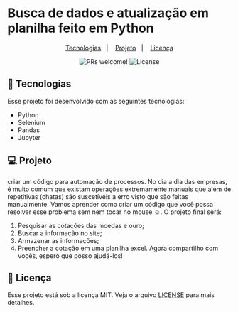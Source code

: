  # Busca de dados e atualização em planilha feito em Python

 <p align="center">
  <a href="#-tecnologias">Tecnologias</a>&nbsp;&nbsp;&nbsp;|&nbsp;&nbsp;&nbsp;
  <a href="#-projeto">Projeto</a>&nbsp;&nbsp;&nbsp;|&nbsp;&nbsp;&nbsp;
  <a href="#memo-licença">Licença</a>
</p>

<p align="center">
 <img src="https://img.shields.io/static/v1?label=PRs&message=welcome&color=49AA26&labelColor=000000" alt="PRs welcome!" />

  <img alt="License" src="https://img.shields.io/static/v1?label=license&message=MIT&color=49AA26&labelColor=000000">
</p>


## 🚀 Tecnologias

Esse projeto foi desenvolvido com as seguintes tecnologias:

- Python
- Selenium
- Pandas
- Jupyter


## 💻 Projeto

criar um código para automação de processos. No dia a dia das
empresas, é muito comum que existam operações extremamente manuais que além de repetitivas (chatas) são suscetíveis a
erro visto que são feitas manualmente. Vamos aprender como criar um código que você possa resolver esse problema sem nem
tocar no mouse ☺.
O projeto final será:
1) Pesquisar as cotações das moedas e ouro;
2) Buscar a informação no site;
3) Armazenar as informações;
4) Preencher a cotação em uma planilha excel.
Agora compartilho com vocês, espero que posso ajudá-los!


## 📝 Licença

Esse projeto está sob a licença MIT. Veja o arquivo [LICENSE](.github/LICENSE.md) para mais detalhes.


